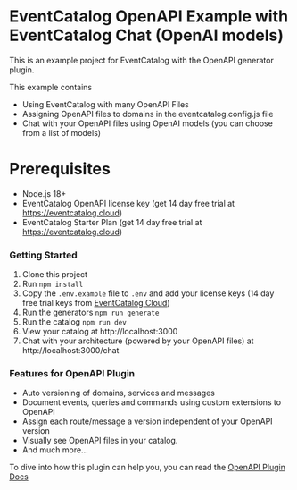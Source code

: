 # EventCatalog OpenAPI Example with EventCatalog Chat (OpenAI models)

This is an example project for EventCatalog with the OpenAPI generator plugin.

This example contains

- Using EventCatalog with many OpenAPI Files
- Assigning OpenAPI files to domains in the eventcatalog.config.js file
- Chat with your OpenAPI files using OpenAI models (you can choose from a list of models)

# Prerequisites

- Node.js 18+
- EventCatalog OpenAPI license key (get 14 day free trial at https://eventcatalog.cloud)
- EventCatalog Starter Plan (get 14 day free trial at https://eventcatalog.cloud)

### Getting Started

1. Clone this project
1. Run `npm install`
1. Copy the `.env.example` file to `.env` and add your license keys (14 day free trial keys from [EventCatalog Cloud](https://eventcatalog.cloud))
1. Run the generators `npm run generate`
1. Run the catalog `npm run dev`
1. View your catalog at http://localhost:3000
1. Chat with your architecture (powered by your OpenAPI files) at http://localhost:3000/chat

### Features for OpenAPI Plugin

- Auto versioning of domains, services and messages
- Document events, queries and commands using custom extensions to OpenAPI
- Assign each route/message a version independent of your OpenAPI version
- Visually see OpenAPI files in your catalog.
- And much more...

To dive into how this plugin can help you, you can read the [OpenAPI Plugin Docs](https://www.eventcatalog.dev/integrations/openapi)




